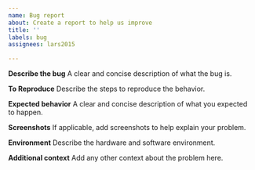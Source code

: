 ```yaml
---
name: Bug report
about: Create a report to help us improve
title: ''
labels: bug
assignees: lars2015

---
```


**Describe the bug**
A clear and concise description of what the bug is.

**To Reproduce**
Describe the steps to reproduce the behavior.

**Expected behavior**
A clear and concise description of what you expected to happen.

**Screenshots**
If applicable, add screenshots to help explain your problem.

**Environment**
Describe the hardware and software environment.

**Additional context**
Add any other context about the problem here.
